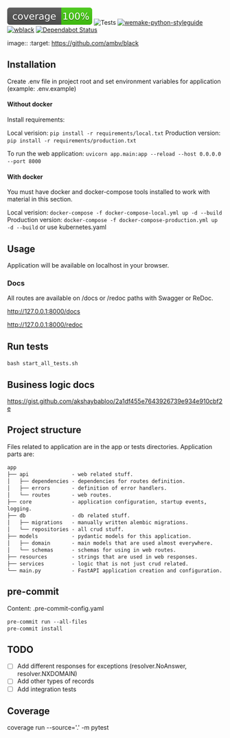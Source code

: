 ![coverage](.github/assets/coverage.svg)
![Tests](https://github.com/dmitry-naumenko/dns-info-researcher/workflows/Tests/badge.svg)
[![wemake-python-styleguide](https://img.shields.io/badge/style-wemake-000000.svg)](https://github.com/wemake-services/wemake-python-styleguide)
[![wblack](https://img.shields.io/badge/code%20style-black-000000.svg)](https://github.com/ambv/black)
[![Dependabot Status](https://img.shields.io/badge/Dependabot-active-brightgreen.svg)](https://dependabot.com)

image::
:target: https://github.com/ambv/black

## Installation

Create .env file in project root and set environment variables for application (example: .env.example)

#### Without docker

Install requirements:

Local verision:
`pip install -r requirements/local.txt`
Production version:
`pip install -r requirements/production.txt`

To run the web application:
`uvicorn app.main:app --reload --host 0.0.0.0 --port 8000`

#### With docker

You must have docker and docker-compose tools installed to work with material in this section.

Local verision:
`docker-compose -f docker-compose-local.yml up -d --build`
Production version:
`docker-compose -f docker-compose-production.yml up -d --build`
or use kubernetes.yaml

## Usage

Application will be available on localhost in your browser.

### Docs

All routes are available on /docs or /redoc paths with Swagger or ReDoc.

http://127.0.0.1:8000/docs

http://127.0.0.1:8000/redoc

## Run tests

`bash start_all_tests.sh`

## Business logic docs

https://gist.github.com/akshaybabloo/2a1df455e7643926739e934e910cbf2e

## Project structure

Files related to application are in the app or tests directories. Application parts are:

```
app
├── api              - web related stuff.
│   ├── dependencies - dependencies for routes definition.
│   ├── errors       - definition of error handlers.
│   └── routes       - web routes.
├── core             - application configuration, startup events, logging.
├── db               - db related stuff.
│   ├── migrations   - manually written alembic migrations.
│   └── repositories - all crud stuff.
├── models           - pydantic models for this application.
│   ├── domain       - main models that are used almost everywhere.
│   └── schemas      - schemas for using in web routes.
├── resources        - strings that are used in web responses.
├── services         - logic that is not just crud related.
└── main.py          - FastAPI application creation and configuration.
```

## pre-commit

Content: .pre-commit-config.yaml

```
pre-commit run --all-files
pre-commit install
```

## TODO

- [ ] Add different responses for exceptions (resolver.NoAnswer, resolver.NXDOMAIN)
- [ ] Add other types of records
- [ ] Add integration tests

## Coverage

coverage run --source='.' -m pytest
